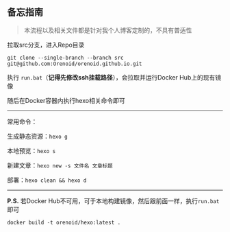 ## 备忘指南

> 本流程以及相关文件都是针对我个人博客定制的，不具有普适性

拉取src分支，进入Repo目录

```
git clone --single-branch --branch src git@github.com:Orenoid/orenoid.github.io.git
```

执行 `run.bat`（**记得先修改ssh挂载路径**），会拉取并运行Docker Hub上的现有镜像

随后在Docker容器内执行hexo相关命令即可

---------------------------------------
常用命令：

生成静态资源：`hexo g`

本地预览：`hexo s`

新建文章：`hexo new -s 文件名 文章标题`

部署：`hexo clean && hexo d`

---------------------------------------
__P.S.__ 若Docker Hub不可用，可于本地构建镜像，然后跟前面一样，执行`run.bat`即可
```shell
docker build -t orenoid/hexo:latest .
```